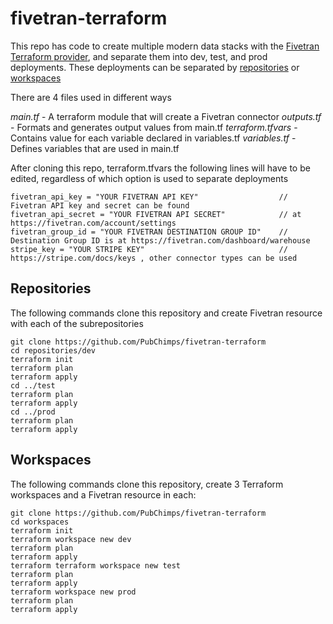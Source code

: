 # fivetran-terraform

This repo has code to create multiple modern data stacks with the [Fivetran Terraform provider](https://registry.terraform.io/providers/fivetran/fivetran/latest), and separate them into dev, test, and prod deployments. These deployments can be separated by [repositories]() or [workspaces]()

There are 4 files used in different ways 

*main.tf* - A terraform module that will create a Fivetran connector
*outputs.tf* - Formats and generates output values from main.tf
*terraform.tfvars* - Contains value for each variable declared in variables.tf
*variables.tf* - Defines variables that are used in main.tf

After cloning this repo, terraform.tfvars the following lines will have to be edited, regardless of which option is used to separate deployments 

``` 
fivetran_api_key = "YOUR FIVETRAN API KEY"                  // Fivetran API key and secret can be found 
fivetran_api_secret = "YOUR FIVETRAN API SECRET"            // at https://fivetran.com/account/settings
fivetran_group_id = "YOUR FIVETRAN DESTINATION GROUP ID"    // Destination Group ID is at https://fivetran.com/dashboard/warehouse
stripe_key = "YOUR STRIPE KEY"                              // https://stripe.com/docs/keys , other connector types can be used
```

## Repositories
The following commands clone this repository and create Fivetran resource with each of the subrepositories
```
git clone https://github.com/PubChimps/fivetran-terraform
cd repositories/dev
terraform init
terraform plan
terraform apply
cd ../test
terraform plan
terraform apply
cd ../prod
terraform plan
terraform apply
```

## Workspaces
The following commands clone this repository, create 3 Terraform workspaces and a Fivetran resource in each:

```
git clone https://github.com/PubChimps/fivetran-terraform
cd workspaces
terraform init
terraform workspace new dev
terraform plan
terraform apply
terraform terraform workspace new test
terraform plan
terraform apply
terraform workspace new prod
terraform plan
terraform apply
```

